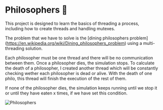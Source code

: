 # Philosophers 🤔

This project is designed to learn the basics of threading a process,
including how to create threads and handling mutexes.

The problem that we have to solve is the [dining philosophers problem]
(https://en.wikipedia.org/wiki/Dining_philosophers_problem) using a multi-threading solution.

Each philosopher must be one thread and there will be no communication between them. Once a philosopher dies, the simulation stops.
To calculate the death of a philosopher, I created another thread which will be constantly checking wether each philosopher is dead or alive.
With the death of one philo, this thread will finish the execution of the rest of them.

If none of the philosopher dies, the simulation keeps running until we stop it or until they have eaten x times, if we have set this condition.

![Philosophers](https://upload.wikimedia.org/wikipedia/commons/7/7b/An_illustration_of_the_dining_philosophers_problem.png)
